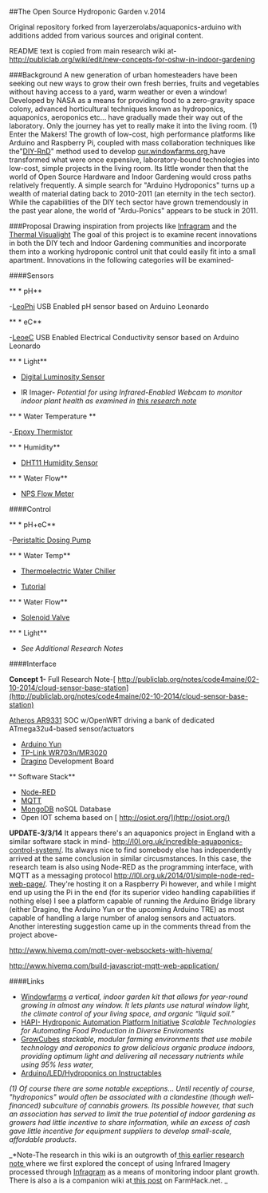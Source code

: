 ##The Open Source Hydroponic Garden v.2014

 Original repository forked from layerzerolabs/aquaponics-arduino with additions added from various sources and original content.
  
  README text is copied from main research wiki at- http://publiclab.org/wiki/edit/new-concepts-for-oshw-in-indoor-gardening

###Background
A new generation of urban homesteaders have been seeking out new ways to grow their own fresh berries, fruits and vegetables without having access to a yard, warm weather or even a window! Developed by NASA as a means for providing food to a zero-gravity space colony, advanced horticultural techniques known as hydroponics, aquaponics, aeroponics etc...  have gradually made their way out of the laboratory.  Only the journey has yet to really make it into the living room. (1)
  Enter the Makers! The growth of low-cost, high performance platforms like Arduino and Raspberry Pi, coupled with mass collaboration techniques like the"[DIY-RnD](http://www.rndiy.org/)" method used to develop [our.windowfarms.org ](our.windowfarms.org ) have transformed what were once expensive, laboratory-bound technologies into low-cost, simple projects in the living room.  Its little wonder then that the world of Open Source Hardware and Indoor Gardening would cross paths relatively frequently.  A simple search for "Arduino Hydroponics" turns up a wealth of material dating back to 2010-2011 (an eternity in the tech sector).  While the capabilities of the DIY tech sector have grown tremendously in the past year alone, the world of "Ardu-Ponics" appears to be stuck in 2011.

###Proposal
  Drawing inspiration from projects like [Infragram](http://infragram.org/) and the [Thermal Visualight](http://publiclab.org/notes/warren/11-15-2013/visualight-board-for-thermal-flashlights) The goal of this project is to examine recent innovations in both the DIY tech and Indoor Gardening communities and incorporate them into a working hydroponic control unit  that could easily fit into a small apartment.
Innovations in the following categories will be examined-

####Sensors

 ** * pH**

   -[LeoPhi](http://www.sparkyswidgets.com/portfolio-item/leophi-usb-arduino-ph-sensor/) USB Enabled pH sensor based on Arduino Leonardo

**  * eC**

-[LeoeC](http://www.sparkyswidgets.com/product/leoec/) USB Enabled Electrical Conductivity sensor based on Arduino Leonardo

**  * Light**

 - [Digital Luminosity Sensor](http://www.adafruit.com/products/439)

 - IR Imager-  _Potential for using Infrared-Enabled Webcam to monitor indoor plant health as examined in [this research note](http://publiclab.org/notes/code4maine/01-15-2014/will-infragram-help-with-indoor-hydroponics-aquaponics)_
       
**  * Water Temperature **

  -[ Epoxy Thermistor]( http://www.adafruit.com/products/372)

**  * Humidity**

  - [DHT11 Humidity Sensor](http://www.adafruit.com/products/386)

**  * Water Flow**

  - [NPS Flow Meter](https://github.com/adafruit/Adafruit-Flow-Meter)

####Control

**  * pH+eC**

   -[Peristaltic Dosing Pump](http://www.adafruit.com/products/1150)

**     * Water Temp**

   - [Thermoelectric Water Chiller](http://www.banggood.com/TEC1-12705-Heatsink-Thermoelectric-Cooler-Cooling-Peltier-Plate-Module-p-909862.html?currency=USD&utm_source=google&utm_medium=shopping&utm_content=miko_ruby&utm_campaign=Electronic-xie-us&gclid=CK6E-vzxvbwCFacDOgodzW4AHQ)

  - [Tutorial ](http://garagelab.com/profiles/blogs/how-to-use-a-peltier-with-arduino?xg_source=activity)

  **  * Water Flow**

  - [Solenoid Valve](http://www.adafruit.com/products/997)

   **  * Light**

   - _See Additional Research Notes_
        
        


####Interface

 **Concept 1-**
Full Research Note-[ http://publiclab.org/notes/code4maine/02-10-2014/cloud-sensor-base-station](http://publiclab.org/notes/code4maine/02-10-2014/cloud-sensor-base-station)

  [Atheros AR9331](http://wiki.openwrt.org/toh/tp-link/tl-wr703n/ar9331_pinout) SOC w/OpenWRT driving a bank of dedicated ATmega32u4-based sensor/actuators

   -  [Arduino Yun](http://arduino.cc/en/Main/ArduinoBoardYun)
   -  [TP-Link WR703n/MR3020](http://wiki.openwrt.org/toh/tp-link/tl-wr703n)
   - [Dragino](http://www.dragino.com/) Development Board

**  Software Stack**
   * [Node-RED](http://nodered.org/)
   * [MQTT](http://mqtt.org/)
   * [ MongoDB](http://www.mongodb.org/) noSQL Database
   * Open IOT schema based on [ http://osiot.org/](http://osiot.org/)

**UPDATE-3/3/14**
It appears there's an aquaponics project in England with a similar software stack in mind- http://l0l.org.uk/incredible-aquaponics-control-system/.
 Its always nice to find somebody else has independently arrived at the same conclusion in similar circusmstances.  In this case, the research team is also using Node-RED as the programming interface, with MQTT as a messaging protocol http://l0l.org.uk/2014/01/simple-node-red-web-page/.  They're hosting it on a Raspberry Pi however, and while I might end up using the Pi in the end (for its superior video handling capabilities if nothing else) I see a platform capable of running the Arduino Bridge library (either Dragino, the Arduino Yun or the upcoming Arduino TRE) as most capable of handling a large number of analog sensors and actuators.
  Another interesting suggestion came up in the comments thread from the project above-   
  
http://www.hivemq.com/mqtt-over-websockets-with-hivemq/

http://www.hivemq.com/build-javascript-mqtt-web-application/     

####Links
  * [Windowfarms](http://our.windowfarms.org/) _a vertical, indoor garden kit that allows for year-round growing in almost any window. It lets plants use natural window light, the climate control of your living space, and organic “liquid soil.”_
  * [HAPI- Hydroponic Automation Platform Initiative](http://hapihq.com/) _Scalable Technologies for  Automating Food Production in Diverse Enviroments_
  * [GrowCubes](https://www.youtube.com/watch?v=GO0M-lMrdQw&feature=youtu.be) _stackable, modular farming environments that use mobile technology and aeroponics to grow delicious organic produce indoors, providing optimum light and delivering all necessary nutrients while using 95% less water,_
  * [Arduino/LED/Hydroponics on Instructables
](http://www.instructables.com/id/Creating-a-fully-automated-LED-growbox/)

_(1) Of course there are some notable exceptions... Until recently of course, "hydroponics" would often be associated with a clandestine (though well-financed) subculture of cannabis growers. Its possible however, that such an association has served to limit the true potential of indoor gardening as growers had little incentive to share information, while an excess of cash gave little incentive for equipment suppliers to develop small-scale, affordable products._




_*Note-The research in this wiki is an outgrowth of[ this earlier research note ](http://publiclab.org/notes/code4maine/01-15-2014/will-infragram-help-with-indoor-hydroponics-aquaponics) where we first explored the concept of using Infrared Imagery processed through [Infragram](www.infragram.org) as a means of monitoring indoor plant growth.
  There is also a is a companion wiki at[ this post](http://farmhack.net/wiki/open-source-pink-gardening-using-redblue-leds-indoor-plant-growth) on FarmHack.net.
_
